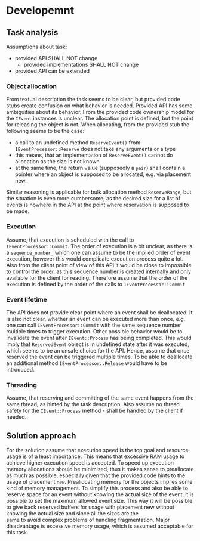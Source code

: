 
# Developemnt

## Task analysis

Assumptions about task:
- provided API SHALL NOT change
  - provided implementations SHALL NOT change
- provided API can be extended

### Object allocation

From textual description the task seems to be clear, but provided code stubs create confusion on what behavior is needed.
Provided API has some ambiguities about its behavior.
From the provided code ownership model for the `IEvent` instances is unclear. The allocation point is defined, but the point
for releasing the object is not. When allocating, from the provided stub the following seems to be the case:
- a call to an undefined method `ReserveEvent()` from `IEventProcessor::Reserve` does not take any arguments or a type
- this means, that an implementation of `ReserveEvent()` cannot do allocation as the size is not known
- at the same time, the return value (supposedly a `pair`) shall contain a pointer where an object is supposed to be
  allocated, e.g. via placement new.

Similar reasoning is applicable for bulk allocation method `ReserveRange`, but the situation is even more cumbersome, as the
desired size for a list of events is nowhere in the API at the point where reservation is supposed to be made.

### Execution

Assume, that execution is scheduled with the call to `IEventProcessor::Commit`.
The order of execution is a bit unclear, as there is a `sequence_number_` which one can assume to be the implied order of event
execution, however this would complicate execution process quite a lot. Also from the client point of view of this API it would
be close to impossible to control the order, as this sequence number is created internally and only available for the client
for reading. Therefore assume that the order of the execution is defined by the order of the calls to `IEventProcessor::Commit`

### Event lifetime

The API does not provide clear point where an event shall be deallocated. It is also not clear, whether an event can be executed
more than once, e.g. one can call `IEventProcessor::Commit` with the same sequence number multiple times to trigger execution.
Other possible behavior would be to invalidate the event after `IEvent::Process` has being completed. This would imply that
`ReservedEvent` object is in undefined state after it was executed, which seems to be an unsafe choice for the API. Hence, assume
that once reserved the event can be triggered multiple times.
To be able to deallocate an additional method `IEventProcessor::Release` would have to be introduced.

### Threading

Assume, that reserving and committing of the same event happens from the same thread, as hinted by the task description. Also
assume no thread safety for the `IEvent::Process` method - shall be handled by the client if needed.

## Solution approach

For the solution assume that execution speed is the top goal and resource usage is of a least importance. This means that excessive
RAM usage to achieve higher execution speed is accepted.
To speed up execution memory allocations should be minimized, thus it makes sense to preallocate as much as possible, especially given
that the provided code hints to the usage of placement `new`.
Preallocating memory for the objects implies some kind of memory management. To simplify this process and also be able to reserve space
for an event without knowing the actual size of the event, it is possible to set the maximum allowed event size. This way it will be
possible to give back reserved buffers for usage with placement new without knowing the actual size and since all the sizes are the\
same to avoid complex problems of handling fragmentation. Major disadvantage is excessive memory usage, which is assumed acceptable for
this task.
